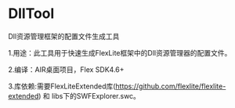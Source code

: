 DllTool
=======

Dll资源管理框架的配置文件生成工具

1.用途：此工具用于快速生成FlexLite框架中的Dll资源管理器的配置文件。

2.编译：AIR桌面项目，Flex SDK4.6+

3.库依赖:需要FlexLiteExtended库(https://github.com/flexlite/flexlite-extended) 和 libs下的SWFExplorer.swc。
